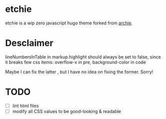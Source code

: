 # etchie
etchie is a wip zero javascript hugo theme forked from [archie](https://github.com/athul/archie).

# Desclaimer
lineNumbersInTable in markup.highlight should always be set to false,
since it breaks few css items: overflow-x in pre, background-color in code

Maybe I can fix the latter , but I have no idea on fixing the former. Sorry!

# TODO
- [ ] lint html files
- [ ] modify all CSS values to be good-looking & readable
